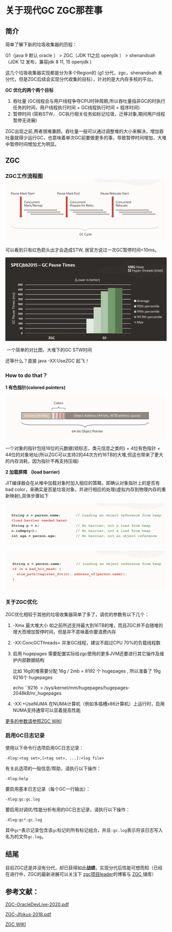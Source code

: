 # 关于现代GC ZGC那茬事

## 简介

简单了解下新的垃圾收集器的历程：

G1（java 9 默认 oracle ） >  ZGC（JDK 11之后 openjdk ） >  shenandoah（JDK 12 发布，兼容jdk 8 11, 15 openjdk ) 

这几个垃圾收集器实现都是分为多个Region的 (g1 分代，zgc，shenandoah 未分代，但是ZGC后续会实现分代收集的目标），针对的是大内存多核的平台。

**GC 优化的两个两个目标**

1. 吞吐量 (GC线程会与用户线程争夺CPU时钟周期,所以吞吐量指非GC的时执行任务的时间，用户线程执行时间 + GC线程执行时间 = 程序时间)
2. 暂停时间 (简称STW， GC执行相关任务如标记垃圾，迁移对象,期间用户线程暂停无进展) 

ZGC出现之前,两者很难兼顾。吞吐量一般可以通过调整堆的大小来解决，增加吞吐量就得少运行GC，也意味着单次GC前要做更多的事，导致暂停时间增加，大堆中暂停时间增加尤为明显。

## ZGC

### ZGC工作流程图![](..\images\zgc-1.png)

可以看到只有红色箭头出才会造成STW, 居官方说过一次GC暂停时间<10ms。

![一个简单的对比图](..\images\zgc-0.png)

​																一个简单的对比图，大堆下的GC STW时间

还等什么？直接 java -XX:UseZGC 起飞！

### How to do that？

**1 有色指针(colored pointers)**

![](..\images\zgc-2.png)

一个对象的指针包括16位的元数据(锁标志，类元信息之类的) + 4位有色指针 + 44位的对象地址(所以ZGC可以支持2的44次方约16TB的大堆,但这也带来了更大的内存消耗，因为指针不再支持压缩)

**2 加载屏障 （load barrier)**

JIT编译器会在从堆中加载对象时加入相应的策略，即确认对象指针上的是否有bad color，来确实是否是垃圾对象，并进行相应的处理(虚拟内存到物理内存的重新映射),具体步骤如下

![](..\images\zgc-3.png)

![](..\images\zgc-4.png)



### 关于ZGC优化

ZGC优化相较于其他的垃圾收集器简单了多了，调优的参数有以下几个：

1.  -Xmx<size> 最大堆大小 如之前所述支持最大到16TB的堆，而且ZGC并不会随堆的增大而增加暂停时间，但是并不意味着你要浪费内存

2.  -XX:ConcGCThreads=<numbers>  并发GC线程，建议不超过CPU 70%的负载线程数

3. 启用 hugepages   需要配置实际给zgc使用的更多JVM还要进行其它操作及维护内部数据结构

   比如 16g的堆需要分配 16g / 2mb = 8192 个 hugepages , 所以准备了 19g  9216个 hugepages 
   
   echo ``9216` `> /sys/kernel/mm/hugepages/hugepages-2048kB/nr_hugepages
   
4.  -XX:+UseNUMA  在NUMA计算机（例如多插槽x86计算机）上运行时，启用NUMA支持通常可以显着提高性能

 [更多的参数请参照ZGC WIKI](https://wiki.openjdk.java.net/display/zgc/Main#Main-Configuration&Tuning)

### 启用GC日志记录

使用以下命令行选项启用GC日志记录：

```shell
-Xlog:<tag set>,[<tag set>, ...]:<log file>
```

有关此选项的一般信息/帮助，请执行以下操作：

```shell
-Xlog:help
```

要启用基本日志记录（每个GC一行输出）：

```shell
-Xlog:gc:gc.log
```

要启用对调优/性能分析有用的GC日志记录，请执行以下操作：

```shell
-Xlog:gc*:gc.log
```

其中`gc*`表示记录包含该`gc`标记的所有标记组合，并且`:gc.log`表示将该日志写入名为的文件`gc.log`。



## 结尾

目前ZGC还是并没有分代，却已获得如此**战绩**，实现分代后性能可想而知（已经在进行中，ZGC的最新进展可以关注下 [zgc项目leader](https://malloc.se/)的博客与 [ZGC ](https://github.com/openjdk/jdk/tree/master/src/hotspot/share/gc/z)储库）



## 参考文献：

[ZGC-OracleDevLive-2020.pdf](../pdf/ZGC-OracleDevLive-2020.pdf)

[ZGC-Jfokus-2018.pdf](..\pdf\ZGC-Jfokus-2018.pdf)

[ZGC WIKI](https://wiki.openjdk.java.net/display/zgc/Main)



